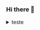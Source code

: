 ### Hi there 👋

<details>
 <summary> teste </b></summary>
 <br> 
 ![silvio's github stats](https://github-readme-stats.vercel.app/api?username=Silvio-Hub_icons=true&theme=radical)


</details>



<!--
**Silvio-Hub/Silvio-Hub** is a ✨ _special_ ✨ repository because its `README.md` (this file) appears on your GitHub profile.

Here are some ideas to get you started:

- 🔭 I’m currently working on ...
- 🌱 I’m currently learning ...
- 👯 I’m looking to collaborate on ...
- 🤔 I’m looking for help with ...
- 💬 Ask me about ...
- 📫 How to reach me: ...
- 😄 Pronouns: ...
- ⚡ Fun fact: ...
-->
